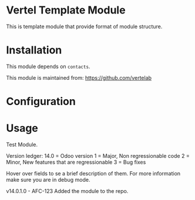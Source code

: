 Vertel Template Module
==================

This is template module that provide format of module structure.

Installation
============

This module depends on ``contacts``.

This module is maintained from: https://github.com/vertelab

Configuration
=============


Usage
=====
Test Module.

Version ledger:
14.0 = Odoo version
1 = Major, Non regressionable code
2 = Minor, New features that are regressionable
3 = Bug fixes

Hover over fields to se a brief description of them. For more information make sure you are in debug mode.

v14.0.1.0 - AFC-123 Added the module to the repo.
